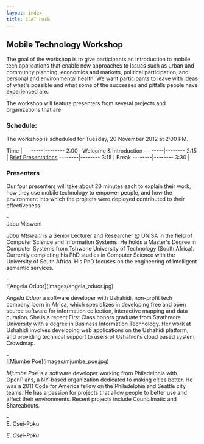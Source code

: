 ```yaml
---
layout: index
title: ICAT Hack
---
```



## Mobile Technology Workshop

The goal of the workshop is to give participants an introduction to mobile tech
applications that enable new approaches to issues such as urban and community
planning, economics and markets, political participation, and personal and
environmental health. We want participants to leave with ideas of what's
possible and what some of the successes and pitfalls people have experienced are.

The workshop will feature presenters from several projects and organizations
that are 


### Schedule:

The workshop is scheduled for Tuesday, 20 November 2012 at 2:00 PM.

  Time  |
--------|--------
  2:00  | Welcome & Introduction
--------|--------
  2:15  | [Brief Presentations](#Presenters)
--------|--------
  3:15  | Break
--------|--------
  3:30  | 
  
### Presenters

Our four presenters will take about 20 minutes each to explain their
work, how they use mobile technology to empower people, and how the 
environment into which the projects were deployed contributed to their
effectiveness.

<div class="presenter-start">-</div>
Jabu Mtsweni

*Jabu Mtsweni* is a Senior Lecturer and Researcher @ UNISA in the field of
Computer Science and Information Systems. He holds a Master's Degree in Computer
Systems from Tshwane University of Technology (South Africa).
Currently,completing his PhD studies in Computer Science with the University of
South Africa. His PhD focuses on the engineering of intelligent semantic
services.

<div class="presenter-start">-</div>
![Angela Oduor](images/angela_oduor.jpg)

*Angela Oduor* a software developer with Ushahidi, non-profit tech company, born
in Africa, which specializes in developing free and open source software for
information collection, interactive mapping and data curation. She is a recent
First Class honors graduate from Strathmore University with a degree in Business
Information Technology. Her work at Ushahidi involves developing web
applications on the Ushahidi platform, and providing technical support to users
of Ushahidi's cloud based system, Crowdmap.

<div class="presenter-start">-</div>
![Mjumbe Poe](images/mjumbe_poe.jpg)

*Mjumbe Poe* is a software developer working from Philadelphia with OpenPlans, a
NY-based organization dedicated to making cities better. He was a 2011 Code for
America fellow on the Philadelphia and Seattle city teams. He has a passion for
projects that allow people to better use and affect their environments. Recent
projects include Councilmatic and Shareabouts.

<div class="presenter-start">-</div>
E. Osei-Poku

*E. Osei-Poku*

